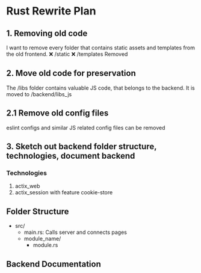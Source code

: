 # Rust Rewrite Plan
## 1. Removing old code
I want to remove every folder that contains static assets and templates from the old frontend.
❌ /static
❌ /templates
Removed

## 2. Move old code for preservation
The /libs folder contains valuable JS code, that belongs to the backend.
It is moved to /backend/libs_js

## 2.1 Remove old config files
eslint configs and similar JS related config files can be removed

## 3. Sketch out backend folder structure, technologies, document backend
### Technologies
1. actix_web
2. actix_session with feature cookie-store

## Folder Structure
- src/
    - main.rs: Calls server and connects pages
    - module_name/
        - module.rs
## Backend Documentation

